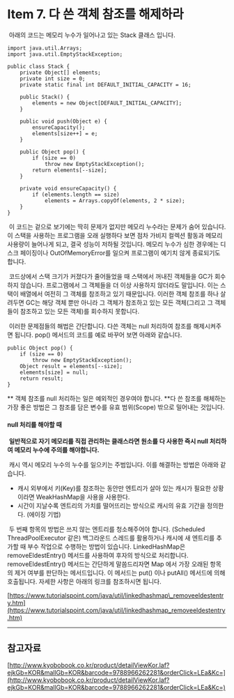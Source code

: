 # Item 7. 다 쓴 객체 참조를 해제하라

 아래의 코드는 메모리 누수가 일어나고 있는 Stack 클래스 입니다.

```
import java.util.Arrays;
import java.util.EmptyStackException;

public class Stack {
    private Object[] elements;
    private int size = 0;
    private static final int DEFAULT_INITIAL_CAPACITY = 16;

    public Stack() {
        elements = new Object[DEFAULT_INITIAL_CAPACITY];
    }

    public void push(Object e) {
        ensureCapacity();
        elements[size++] = e;
    }

    public Object pop() {
        if (size == 0)
            throw new EmptyStackException();
        return elements[--size];
    }

    private void ensureCapacity() {
        if (elements.length == size)
            elements = Arrays.copyOf(elements, 2 * size);
    }
}

```

 이 코드는 겉으로 보기에는 딱히 문제가 없지만 메모리 누수라는 문제가 숨어 있습니다. 이 스택을 사용하는 프로그램을 오래 실행하다 보면 점차 가비지 컬렉션 활동과 메모리 사용량이 늘어나게 되고, 결국 성능이 저하될 것입니다. 메모리 누수가 심한 경우에는 디스크 페이징이나 OutOfMemoryError를 일으켜 프로그램이 예기치 않게 종료되기도 합니다.

 코드상에서 스택 크기가 커졌다가 줄어들었을 때 스택에서 꺼내진 객체들을 GC가 회수하지 않습니다. 프로그램에서 그 객체들을 더 이상 사용하지 않더라도 말입니다. 이는 스택이 배열에서 여전히 그 객체를 참조하고 있기 때문입니다. 이러한 객체 참조를 하나 살려두면 GC는 해당 객체 뿐만 아니라 그 객체가 참조하고 있는 모든 객체(그리고 그 객체들이 참조하고 있는 모든 객체)를 회수하지 못합니다.

 이러한 문제점들의 해법은 간단합니다. 다쓴 객체는 null 처리하여 참조를 해제시켜주면 됩니다. pop() 메서드의 코드를 예로 바꾸어 보면 아래와 같습니다.

```
public Object pop() {
    if (size == 0)
        throw new EmptyStackException();
    Object result = elements[--size];
    elements[size] = null;
    return result;
}
```

** 객체 참조를 null 처리하는 일은 예외적인 경우여야 합니다. **다 쓴 참조를 해체하는 가장 좋은 방법은 그 참조를 담은 변수를 유효 범위(Scope) 밖으로 밀어내는 것입니다.

#### null 처리를 해야할 때

 **일반적으로 자기 메모리를 직접 관리하는 클래스라면 원소를 다 사용한 즉시 null 처리하여 메모리 누수에 주의를 해야합니다.**

 캐시 역시 메모리 누수의 누수를 일으키는 주범입니다. 이를 해결하는 방법은 아래와 같습니다.

-   캐시 외부에서 키(Key)를 참조하는 동안만 엔트리가 살아 있는 캐시가 필요한 상황이라면 WeakHashMap을 사용을 사용한다.
-   시간이 지날수록 엔트리의 가치를 떨어뜨리는 방식으로 캐시의 유효 기간을 정의한다. (에이징 기법)

 두 번째 항목의 방법은 쓰지 않는 엔트리를 청소해주어야 합니다. (Scheduled ThreadPoolExecutor 같은) 백그라운드 스레드를 활용하거나 캐시에 새 엔트리를 추가할 때 부수 작업으로 수행하는 방법이 있습니다. LinkedHashMap은 removeEldestEntry() 메서드를 사용하여 후자의 방식으로 처리합니다. removeEldestEntry() 메서드는 간단하게 말씀드리자면 Map 에서 가장 오래된 항목의 제거 여부를 판단하는 메서드입니다. 이 메서드는 put() 이나 putAll() 메서드에 의해 호출됩니다. 자세한 사항은 아래의 링크를 참조하시면 됩니다.

[https://www.tutorialspoint.com/java/util/linkedhashmap\_removeeldestentry.htm](https://www.tutorialspoint.com/java/util/linkedhashmap_removeeldestentry.htm)

---

## 참고자료

[http://www.kyobobook.co.kr/product/detailViewKor.laf?ejkGb=KOR&mallGb=KOR&barcode=9788966262281&orderClick=LEa&Kc=](http://www.kyobobook.co.kr/product/detailViewKor.laf?ejkGb=KOR&mallGb=KOR&barcode=9788966262281&orderClick=LEa&Kc=)
